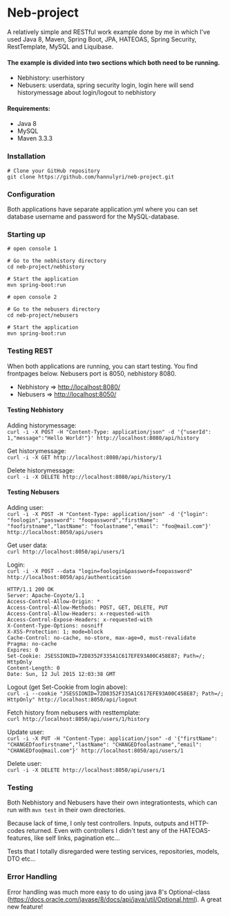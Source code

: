 # Neb-project

A relatively simple and RESTful work example done by me in which I've used Java 8, Maven, Spring Boot, JPA, HATEOAS, Spring Security, RestTemplate, MySQL and Liquibase.

#### The example is divided into two sections which both need to be running.
* Nebhistory: userhistory
* Nebusers: userdata, spring security login, login here will send historymessage about login/logout to nebhistory

#### Requirements:
* Java 8
* MySQL
* Maven 3.3.3

### Installation

```shell
# Clone your GitHub repository
git clone https://github.com/hannulyri/neb-project.git
```

### Configuration

Both applications have separate application.yml where you can set database username and password for the MySQL-database.

### Starting up

```shell
# open console 1

# Go to the nebhistory directory
cd neb-project/nebhistory

# Start the application
mvn spring-boot:run

# open console 2

# Go to the nebusers directory
cd neb-project/nebusers

# Start the application
mvn spring-boot:run
```

### Testing REST

When both applications are running, you can start testing. You find frontpages below. Nebusers port is 8050, nebhistory 8080.
* Nebhistory => [http://localhost:8080/](http://localhost:8080/)
* Nebusers => [http://localhost:8050/](http://localhost:8050/)

#### Testing Nebhistory

Adding historymessage:  
`curl -i -X POST -H "Content-Type: application/json" -d '{"userId": 1,"message":"Hello World!"}' http://localhost:8080/api/history`

Get historymessage:  
`curl -i -X GET http://localhost:8080/api/history/1`

Delete historymessage:  
`curl -i -X DELETE http://localhost:8080/api/history/1`

#### Testing Nebusers

Adding user:  
`curl -i -X POST -H "Content-Type: application/json" -d '{"login": "foologin","password": "foopassword","firstName": "foofirstname","lastName": "foolastname","email": "foo@mail.com"}' http://localhost:8050/api/users`

Get user data:  
`curl http://localhost:8050/api/users/1`

Login:  
`curl -i -X POST --data "login=foologin&password=foopassword" http://localhost:8050/api/authentication`
```shell
HTTP/1.1 200 OK
Server: Apache-Coyote/1.1
Access-Control-Allow-Origin: *
Access-Control-Allow-Methods: POST, GET, DELETE, PUT
Access-Control-Allow-Headers: x-requested-with
Access-Control-Expose-Headers: x-requested-with
X-Content-Type-Options: nosniff
X-XSS-Protection: 1; mode=block
Cache-Control: no-cache, no-store, max-age=0, must-revalidate
Pragma: no-cache
Expires: 0
Set-Cookie: JSESSIONID=72D8352F335A1C617EFE93A00C458E87; Path=/; HttpOnly
Content-Length: 0
Date: Sun, 12 Jul 2015 12:03:38 GMT
```

Logout (get Set-Cookie from login above):  
`curl -i --cookie "JSESSIONID=72D8352F335A1C617EFE93A00C458E87; Path=/; HttpOnly" http://localhost:8050/api/logout`

Fetch history from nebusers with resttemplate:  
`curl http://localhost:8050/api/users/1/history`

Update user:  
`curl -i -X PUT -H "Content-Type: application/json" -d '{"firstName": "CHANGEDfoofirstname","lastName": "CHANGEDfoolastname","email": "CHANGEDfoo@mail.com"}' http://localhost:8050/api/users/1`

Delete user:  
`curl -i -X DELETE http://localhost:8050/api/users/1`

### Testing

Both Nebhistory and Nebusers have their own integrationtests, which can run with `mvn test` in their own directories. 

Because lack of time, I only test controllers. Inputs, outputs and HTTP-codes returned. Even with controllers I didn't test any of the HATEOAS-features, like self links, pagination etc...

Tests that I totally disregarded were testing services, repositories, models, DTO etc...

### Error Handling 

Error handling was much more easy to do using java 8's Optional-class (https://docs.oracle.com/javase/8/docs/api/java/util/Optional.html). A great new feature!